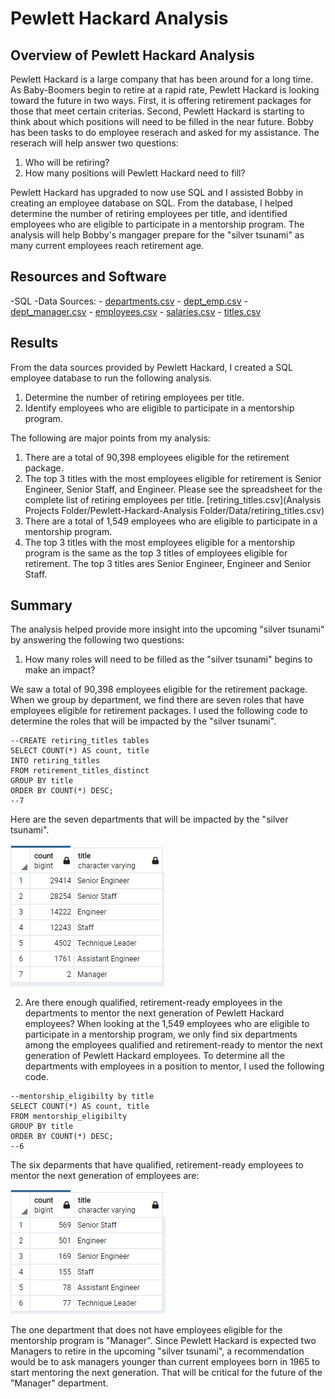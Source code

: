 # Pewlett Hackard Analysis

## Overview of Pewlett Hackard Analysis
Pewlett Hackard is a large company that has been around for a long time. As Baby-Boomers begin to retire at a rapid rate, Pewlett Hackard is looking toward the future in two ways. First, it is offering retirement packages for those that meet certain criterias. Second, Pewlett Hackard is starting to think about which positions will need to be filled in the near future. Bobby has been tasks to do employee reserach and asked for my assistance. The reserach will help answer two questions: 
1. Who will be retiring? 
2. How many positions will Pewlett Hackard need to fill? 

Pewlett Hackard has upgraded to now use SQL and I assisted Bobby in creating an employee database on SQL. From the database, I helped determine the number of retiring employees per title, and identified employees who are eligible to participate in a mentorship program. The analysis will help Bobby's mangager prepare for the "silver tsunami" as many current employees reach retirement age. 

## Resources and Software
-SQL
-Data Sources: 
    - [departments.csv](https://github.com/ksung1923/pewlett-hackard-analysis/blob/f264538afb9fb4e9e08b735ad7fe2116dec63253/Analysis%20Projects%20Folder/Pewlett-Hackard-Analysis%20Folder/Data/departments.csv)
    - [dept_emp.csv](https://github.com/ksung1923/pewlett-hackard-analysis/blob/f264538afb9fb4e9e08b735ad7fe2116dec63253/Analysis%20Projects%20Folder/Pewlett-Hackard-Analysis%20Folder/Data/dept_emp.csv)
    - [dept_manager.csv](https://github.com/ksung1923/pewlett-hackard-analysis/blob/f264538afb9fb4e9e08b735ad7fe2116dec63253/Analysis%20Projects%20Folder/Pewlett-Hackard-Analysis%20Folder/Data/dept_manager.csv)
    - [employees.csv](https://github.com/ksung1923/pewlett-hackard-analysis/blob/f264538afb9fb4e9e08b735ad7fe2116dec63253/Analysis%20Projects%20Folder/Pewlett-Hackard-Analysis%20Folder/Data/employees.csv)
    - [salaries.csv](https://github.com/ksung1923/pewlett-hackard-analysis/blob/f264538afb9fb4e9e08b735ad7fe2116dec63253/Analysis%20Projects%20Folder/Pewlett-Hackard-Analysis%20Folder/Data/salaries.csv)
    - [titles.csv](https://github.com/ksung1923/pewlett-hackard-analysis/blob/f264538afb9fb4e9e08b735ad7fe2116dec63253/Analysis%20Projects%20Folder/Pewlett-Hackard-Analysis%20Folder/Data/titles.csv)


## Results 
From the data sources provided by Pewlett Hackard, I created a SQL employee database to run the following analysis. 

1. Determine the number of retiring employees per title. 
2. Identify employees who are eligible to participate in a mentorship program. 

The following are major points from my analysis: 

1. There are a total of 90,398 employees eligible for the retirement package. 
2. The top 3 titles with the most employees eligible for retirement is Senior Engineer, Senior Staff, and Engineer. Please see the spreadsheet for the complete list of retiring employees per title. [retiring_titles.csv](Analysis Projects Folder/Pewlett-Hackard-Analysis Folder/Data/retiring_titles.csv)
3. There are a total of 1,549 employees who are eligible to participate in a mentorship program. 
4. The top 3 titles with the most employees eligible for a mentorship program is the same as the top 3 titles of employees eligible for retirement. The top 3 titles ares Senior Engineer, Engineer and Senior Staff.

## Summary  
The analysis helped provide more insight into the upcoming "silver tsunami" by answering the following two questions: 

1. How many roles will need to be filled as the "silver tsunami" begins to make an impact? 

We saw a total of 90,398 employees eligible for the retirement package. When we group by department, we find there are seven roles that have employees eligible for retirement packages. I used the following code to determine the roles that will be impacted by the "silver tsunami". 

```
--CREATE retiring_titles tables 
SELECT COUNT(*) AS count, title
INTO retiring_titles
FROM retirement_titles_distinct
GROUP BY title
ORDER BY COUNT(*) DESC; 
--7
```

Here are the seven departments that will be impacted by the "silver tsunami". 

![Retiring_Title](https://github.com/ksung1923/pewlett-hackard-analysis/blob/e3e7535d38ee274f810f338630e24a82b46f03c0/Analysis%20Projects%20Folder/Pewlett-Hackard-Analysis%20Folder/Retiring_Title.PNG)

2. Are there enough qualified, retirement-ready employees in the departments to mentor the next generation of Pewlett Hackard employees? 
When looking at the 1,549 employees who are eligible to participate in a mentorship program, we only find six departments among the employees qualified and retirement-ready to mentor the next generation of Pewlett Hackard employees. To determine all the departments with employees in a position to mentor, I used the following code. 

```
--mentorship_eligibilty by title
SELECT COUNT(*) AS count, title
FROM mentorship_eligibilty
GROUP BY title
ORDER BY COUNT(*) DESC; 
--6
```

The six deparments that have qualified, retirement-ready employees to mentor the next generation of employees are: 

![Mentorship_Title](https://github.com/ksung1923/pewlett-hackard-analysis/blob/e3e7535d38ee274f810f338630e24a82b46f03c0/Analysis%20Projects%20Folder/Pewlett-Hackard-Analysis%20Folder/Mentorship_Title.PNG)

The one department that does not have employees eligible for the mentorship program is "Manager". Since Pewlett Hackard is expected two Managers to retire in the upcoming "silver tsunami", a recommendation would be to ask managers younger than current employees born in 1965 to start mentoring the next generation. That will be critical for the future of the "Manager" department. 
